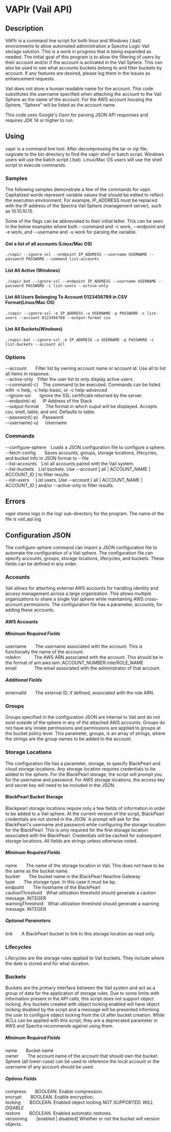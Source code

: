 # VAPIr (Vail API)

## Description
VAPIr is a command line script for both linux and Windows (.bat) environments to allow automated administration a Spectra Logic Vail storage solution. This is a work in progress that is being expanded as needed. The initial goal of this program is to allow the filtering of users by their account and/or if the account is activated in the Vail Sphere. This can also be used to see what accounts buckets belong to and filter buckets by account. If any features are desired, please log them in the Issues as enhancement requests.

Vail does not store a human readable name for the account. This code substitutes the username specified when attaching the account to the Vail Sphere as the name of the account. For the AWS account housing the Sphere, "Sphere" will be listed as the account name.

This code uses Google's Gson for parsing JSON API responses and requires JDK 14 or higher to run.

## Using
vapir is a command line tool. After decompressing the tar or zip file, nagivate to the bin directory to find the vapir shell or batch script. Windows users will use the batch script (.bat). Linux/Mac OS users will use the shell script to execute commands.

### Samples
The following samples demonstrate a few of the commands for vapir. Capitalized words represent variable values that should be edited to reflect the execution environment. For example, IP_ADDRESS must be replaced with the IP address of the Spectra Vail Sphere (management server), such as 10.10.10.15. 

Some of the flags can be abbreviated to their initial letter. This can be seen in the below examples where both --command and -c work, --endpoint and -e work, and --username and -u work for parsing the variable.

#### Get a list of all accounts (Linux/Mac OS)
`./vapir --ignore-ssl --endpoint IP_ADDRESS --username USERNAME --password PASSWORD --command list-accounts`

#### List All Active (Windows)
`./vapir.bat --ignore-ssl --endpoint IP_ADDRESS --username USERNAME --password PASSWORD -c list-users --active-only`

#### List All Users Belonging To Account 0123456789 in CSV Format(Linux/Mac OS)
`./vapir --ignore-ssl -e IP_ADDRESS -u USERNAME -p PASSWORD -c list-users --account 0123456789 --output-format csv`

#### List All Buckets(Windows)
`./vapir.bat --ignore-ssl -e IP_ADDRESS -u USERNAME -p PASSWORD -c list-buckets --account all`

### Options
--account&emsp;&emsp;Filter list by owning account name or account id. Use all to list all items in response.  
--active-only&emsp;Filter the user list to only display active users.  
--command(-c)&emsp;The command to be executed. Commands can be listed with -c help, -c help-basic, or -c help-advanced  
--ignore-ssl&emsp;&emsp;Ignore the SSL certificate returned by the server.  
--endpoint(-e)&emsp;&ensp;IP Address of the Stack  
--output-format&emsp;&ensp;The format in which ouput will be displayed. Accepts csv, shell, table, and xml. Defaults to table.  
--password(-p)&emsp;Password  
--username(-u)&emsp;&ensp;Username  

### Commands
--configure-sphere&emsp;Loads a JSON configuration file to configure a sphere.  
--fetch-config&emsp;&emsp;Saves accounts, groups, storage locations, lifecycles, and bucket info in JSON format to --file  
--list-accounts&emsp;List all accounts paired with the Vail system.  
--list-buckets&emsp;List buckets. Use --account [ all | ACCOUNT_NAME | ACCOUNT_ID ] to filter results.  
--list-users&emsp;&ensp;List users. Use --account [ all | ACCOUNT_NAME | ACCOUNT_ID ] and/or --active-only to filter results.  

## Errors
vapir stores logs in the log/ sub-directory for the program. The name of the file is vail_api.log

## Configuration JSON
The configure-sphere command can import a JSON configuration file to automate the configuration of a Vail sphere. The configuration file can specify accounts, groups, storage locations, lifecycles, and buckets. These fields can be defined in any order.

### Accounts
Vail allows for attaching external AWS accounts for handling identity and access management across a large organization. This allows multiple organizations to share a single Vail sphere while maintaining AWS cross-account permissions. The configuration file has a parameter, accounts, for adding these accounts.

#### AWS Accounts
##### Minimum Required Fields
username&emsp;&emsp;The username associated with the account. This is functionally the name of the account.  
roleArn&emsp;&emsp;&emsp;The AWS ARN associated with the account. This should be in the format of arn:aws:iam::ACCOUNT_NUMBER:role/ROLE_NAME  
email&emsp;&emsp;&emsp;&emsp;The email associated with the administrator of that account.

##### Additional Fields
externalId&emsp;&emsp;The external ID, if defined, associated with the role ARN.

### Groups
Groups specified in the configuration JSON are internal to Vail and do not exist outside of the sphere in any of the attached AWS accounts. Groups do not have any innate permissions and permissions are applied to groups at the bucket policy level. This parameter, groups, is an array of strings, where the strings are the group names to be added to the account.

### Storage Locations
The configuration file has a parameter, storage, to specify BlackPearl and cloud storage locations. Any storage location requires credentials to be added to the sphere. For the BlackPearl storage, the script will prompt you for the username and password. For AWS storage locations, the access key and secret key will need to be included in the JSON.

#### BlackPearl Bucket Storage
Blackpearl storage locations require only a few fields of information in order to be added to a Vail sphere. At the current version of the script, BlackPearl credentials are not stored in the JSON. A prompt will ask for the BlackPearl's username and password while configuring the storage location for the BlackPearl. This is only required for the first storage location associated with the BlackPearl. Credentials will be cached for subsequent storage locations. All fields are strings unless otherwise noted.

##### Minimum Required Fields
name&emsp;&emsp;The name of the storage location in Vail. This does not have to be the same as the bucket name.  
bucket&emsp;&emsp;The bucket name in the BlackPearl Nearline Gateway  
type&emsp;&emsp;The storage type. In this case it must be bp.  
endpoint&emsp;&emsp;The hostname of the BlackPearl  
cautionThreshold&emsp;What utilization threshold should generate a caution message. INTEGER  
warningThreshold&emsp;What utilization threshold should generate a warning message. INTEGER  

##### Optional Parameters
link&emsp;&emsp;A BlackPearl bucket to link to this storage location as read only.

### Lifecycles
Lifecycles are the storage rules applied to Vail buckets. They include where the date is stored and for what duration.

### Buckets
Buckets are the primary interface between the Vail system and act as a group of data for the application of storage rules. Due to some limits with information present in the API calls, this script does not support object locking. Any buckets created with object locking enabled will have object locking disabled by the script and a message will be presented informing the user to configure object locking from the UI after bucket creation. While ACLs can be applied with this script, they are a deprecated parameter in AWS and Spectra recommends against using them.

##### Minimum Required Fields
name&emsp;&emsp;Bucket name  
owner&emsp;&emsp;The account name of the account that should own the bucket. Sphere (all lower-case) can be used to reference the local account or the username of any account should be used.

##### Options Fields
compress&emsp;&emsp;BOOLEAN. Enable compression.  
encrypt&emsp;&emsp;BOOLEAN. Enable encryption.  
locking&emsp;&emsp;BOOLEAN. Enabled object locking *NOT SUPPORTED. WILL DISABLE*  
restore&emsp;&emsp;BOOLEAN. Enabled automatic restores.  
versioning&emsp;&emsp;[enabled | disabled] Whether or not the bucket will version objects.
